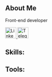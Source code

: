 <h2>
  About Me
</h2>

Front-end developer

<div id="badges">
  <a href="https://www.linkedin.com/in/maria-pashkovich-2bb36686/">
    <img src="https://cdn-icons-png.flaticon.com/512/145/145807.png" alt="LinkedIn Badge" width="35px"/>
  </a>
  <a href="https://t.me/maryiayia">
    <img src="https://cdn-icons-png.flaticon.com/512/3670/3670070.png" alt="Telegram Badge" width="35px"/>
  </a>
</div>
<img src="https://komarev.com/ghpvc/?username=pashkovichma&style=flat-square&color=blue" alt=""/>

<h2>
  Skills:
</h2>

<div>
  
</div>

<h2>
  Tools:
</h2>
